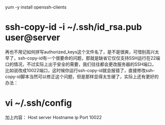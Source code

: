  yum -y install openssh-clients

# ssh-copy-id -i ~/.ssh/id_rsa.pub user@server
再也不用记如何拼写authorized_keys这个文件名了，是不是很爽，可惜别高兴太早了，ssh-copy-id有一个很要命的问题，那就是缺省它仅仅支持SSH运行在22端口的情况，不过实际上出于安全的需要，我们往往都会更改服务器的SSH端口，比如说改成10022端口，这时候你运行ssh-copy-id就会报错了，直接修改ssh-copy-id脚本当然可以修正这个问题，但是那样显得太生硬了，实际上还有更好的办法：
# vi ~/.ssh/config
加上内容：
Host server
Hostname ip
Port 10022
